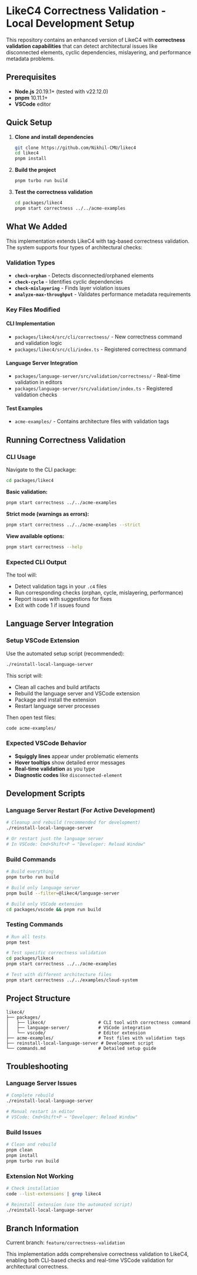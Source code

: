 # LikeC4 Correctness Validation - Local Development Setup

This repository contains an enhanced version of LikeC4 with **correctness validation capabilities** that can detect architectural issues like disconnected elements, cyclic dependencies, mislayering, and performance metadata problems.

## Prerequisites

- **Node.js** 20.19.1+ (tested with v22.12.0)
- **pnpm** 10.11.1+
- **VSCode** editor

## Quick Setup

1. **Clone and install dependencies**
   ```bash
   git clone https://github.com/Nikhil-CMU/likec4
   cd likec4
   pnpm install
   ```

2. **Build the project**
   ```bash
   pnpm turbo run build
   ```

3. **Test the correctness validation**
   ```bash
   cd packages/likec4
   pnpm start correctness ../../acme-examples
   ```

## What We Added

This implementation extends LikeC4 with tag-based correctness validation. The system supports four types of architectural checks:

### Validation Types
- **`check-orphan`** - Detects disconnected/orphaned elements
- **`check-cycle`** - Identifies cyclic dependencies  
- **`check-mislayering`** - Finds layer violation issues
- **`analyze-max-throughput`** - Validates performance metadata requirements

### Key Files Modified

#### CLI Implementation
- `packages/likec4/src/cli/correctness/` - New correctness command and validation logic
- `packages/likec4/src/cli/index.ts` - Registered correctness command

#### Language Server Integration  
- `packages/language-server/src/validation/correctness/` - Real-time validation in editors
- `packages/language-server/src/validation/index.ts` - Registered validation checks

#### Test Examples
- `acme-examples/` - Contains architecture files with validation tags

## Running Correctness Validation

### CLI Usage

Navigate to the CLI package:
```bash
cd packages/likec4
```

**Basic validation:**
```bash
pnpm start correctness ../../acme-examples
```

**Strict mode (warnings as errors):**
```bash
pnpm start correctness ../../acme-examples --strict
```

**View available options:**
```bash
pnpm start correctness --help
```

### Expected CLI Output
The tool will:
- Detect validation tags in your `.c4` files
- Run corresponding checks (orphan, cycle, mislayering, performance)  
- Report issues with suggestions for fixes
- Exit with code 1 if issues found

## Language Server Integration

### Setup VSCode Extension

Use the automated setup script (recommended):
```bash
./reinstall-local-language-server
```

This script will:
- Clean all caches and build artifacts
- Rebuild the language server and VSCode extension
- Package and install the extension
- Restart language server processes

Then open test files:
```bash
code acme-examples/
```

### Expected VSCode Behavior
- **Squiggly lines** appear under problematic elements
- **Hover tooltips** show detailed error messages
- **Real-time validation** as you type
- **Diagnostic codes** like `disconnected-element`

## Development Scripts

### Language Server Restart (For Active Development)
```bash
# Cleanup and rebuild (recommended for development)
./reinstall-local-language-server

# Or restart just the language server
# In VSCode: Cmd+Shift+P → "Developer: Reload Window"
```

### Build Commands
```bash
# Build everything
pnpm turbo run build

# Build only language server  
pnpm build --filter=@likec4/language-server

# Build only VSCode extension
cd packages/vscode && pnpm run build
```

### Testing Commands
```bash
# Run all tests
pnpm test

# Test specific correctness validation
cd packages/likec4
pnpm start correctness ../../acme-examples

# Test with different architecture files
pnpm start correctness ../../examples/cloud-system
```

## Project Structure

```
likec4/
├── packages/
│   ├── likec4/                    # CLI tool with correctness command
│   ├── language-server/           # VSCode integration
│   └── vscode/                    # Editor extension
├── acme-examples/                 # Test files with validation tags
├── reinstall-local-language-server # Development script
└── commands.md                    # Detailed setup guide
```

## Troubleshooting

### Language Server Issues
```bash
# Complete rebuild
./reinstall-local-language-server

# Manual restart in editor
# VSCode: Cmd+Shift+P → "Developer: Reload Window"
```

### Build Issues
```bash
# Clean and rebuild
pnpm clean
pnpm install
pnpm turbo run build
```

### Extension Not Working
```bash
# Check installation
code --list-extensions | grep likec4

# Reinstall extension (use the automated script)
./reinstall-local-language-server
```

## Branch Information

Current branch: `feature/correctness-validation`

This implementation adds comprehensive correctness validation to LikeC4, enabling both CLI-based checks and real-time VSCode validation for architectural correctness.